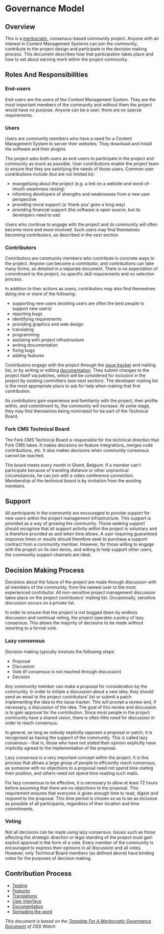 # Governance Model

## Overview

This is a [meritocratic](http://www.apache.org/foundation/how-it-works.html#meritocracy), consensus-based community project. Anyone with an interest in Content Management Systems can join the community, contribute to the project design and participate in the decision making process. This document describes how that participation takes place and how to set about earning merit within the project community.


## Roles And Responsibilities

### End-users

End-users are the users of the Content Management System. They are the most important members of the community and without them the project would have no purpose. Anyone can be a user; there are no special requirements.

### Users

Users are community members who have a need for a Content Management System to server their websites. They download and install the software and their plugins.

The project asks both users as end-users to participate in the project and community as much as possible. User contributions enable the project team to ensure that they are satisfying the needs of those users. Common user contributions include (but are not limited to):

* evangelising about the project (e.g. a link on a website and word-of-mouth awareness raising)
* informing developers of strengths and weaknesses from a new user perspective
* providing moral support (a ‘thank you’ goes a long way)
* providing financial support (the software is open source, but its developers need to eat)

Users who continue to engage with the project and its community will often become more and more involved. Such users may find themselves becoming contributors, as described in the next section.

### Contributors

Contributors are community members who contribute in concrete ways to the project. Anyone can become a contributor, and contributions can take many forms, as detailed in a separate document. There is no expectation of commitment to the project, no specific skill requirements and no selection process.

In addition to their actions as users, contributors may also find themselves doing one or more of the following:

* supporting new users (existing users are often the best people to support new users)
* reporting bugs
* identifying requirements
* providing graphics and web design
* translating
* programming
* assisting with project infrastructure
* writing documentation
* fixing bugs
* adding features

Contributors engage with the project through the [issue tracker](https://github.com/forkcms/forkcms/issues) and mailing list, or by writing or editing [documentation](https://github.com/forkcms/documentation). They submit changes to the project itself via patches, which will be considered for inclusion in the project by existing committers (see next section). The developer mailing list is the most appropriate place to ask for help when making that first contribution.

As contributors gain experience and familiarity with the project, their profile within, and commitment to, the community will increase. At some stage, they may find themselves being nominated for be part of the Technical Board.

### Fork CMS Technical Board

The Fork CMS Technical Board is responsible for the technical direction that Fork CMS takes. It makes decisions on feature integrations, merges code contributions, etc. It also makes decisions when community consensus cannot be reached.

The board meets every month in Ghent, Belgium. If a member can't participate because of traveling distance or other unpractical circumstances, he can join with a video conference connection. Membership of the technical board is by invitation from the existing members.


## Support

All participants in the community are encouraged to provide support for new users within the project management infrastructure. This support is provided as a way of growing the community. Those seeking support should recognise that all support activity within the project is voluntary and is therefore provided as and when time allows. A user requiring guaranteed response times or results should therefore seek to purchase a support contract from a community member. However, for those willing to engage with the project on its own terms, and willing to help support other users, the community support channels are ideal.


## Decision Making Process

Decisions about the future of the project are made through discussion with all members of the community, from the newest user to the most experienced contributor. All non-sensitive project management discussion takes place on the project contributors’ mailing list. Occasionally, sensitive discussion occurs on a private list.

In order to ensure that the project is not bogged down by endless discussion and continual voting, the project operates a policy of lazy consensus. This allows the majority of decisions to be made without resorting to a formal vote.

### Lazy consensus

Decision making typically involves the following steps:

* Proposal
* Discussion
* Vote (if consensus is not reached through discussion)
* Decision

Any community member can make a proposal for consideration by the community. In order to initiate a discussion about a new idea, they should send an email to the project contributors’ list or submit a patch implementing the idea to the issue tracker. This will prompt a review and, if necessary, a discussion of the idea. The goal of this review and discussion is to gain approval for the contribution. Since most people in the project community have a shared vision, there is often little need for discussion in order to reach consensus.

In general, as long as nobody explicitly opposes a proposal or patch, it is recognised as having the support of the community. This is called lazy consensus - that is, those who have not stated their opinion explicitly have implicitly agreed to the implementation of the proposal.

Lazy consensus is a very important concept within the project. It is this process that allows a large group of people to efficiently reach consensus, as someone with no objections to a proposal need not spend time stating their position, and others need not spend time reading such mails.

For lazy consensus to be effective, it is necessary to allow at least 72 hours before assuming that there are no objections to the proposal. This requirement ensures that everyone is given enough time to read, digest and respond to the proposal. This time period is chosen so as to be as inclusive as possible of all participants, regardless of their location and time commitments.

### Voting

Not all decisions can be made using lazy consensus. Issues such as those affecting the strategic direction or legal standing of the project must gain explicit approval in the form of a vote. Every member of the community is encouraged to express their opinions in all discussion and all votes. However, only Technical Board members (as defined above) have binding votes for the purposes of decision making.


## Contribution Process

* [Testing](testing.md)
* [Features](features.md)
* [Translations](translations.md)
* [User Interface](user-interface.md)
* [Documentation](documentation.md)
* [Spreading the word](spreading-the-word.md)


*This document is based on the [Template For A Meritocratic Governance Document](http://www.oss-watch.ac.uk/resources/meritocraticGovernanceModel) of OSS Watch*